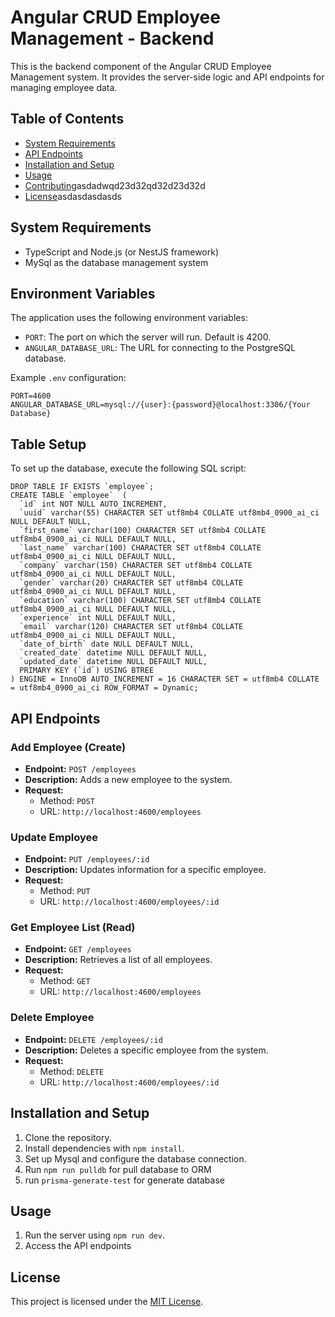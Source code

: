 # Angular CRUD Employee Management - Backend

This is the backend component of the Angular CRUD Employee Management system. It provides the server-side logic and API endpoints for managing employee data.

## Table of Contents
- [System Requirements](#system-requirements)
- [API Endpoints](#api-endpoints)
- [Installation and Setup](#installation-and-setup)
- [Usage](#usage)
- [Contributing](#contributing)asdadwqd23d32qd32d23d32d
- [License](#license)asdasdasdasds

## System Requirements

- TypeScript and Node.js (or NestJS framework)
- MySql as the database management system

## Environment Variables

The application uses the following environment variables:

- `PORT`: The port on which the server will run. Default is 4200.
- `ANGULAR_DATABASE_URL`: The URL for connecting to the PostgreSQL database.

Example `.env` configuration:

```env
PORT=4600
ANGULAR_DATABASE_URL=mysql://{user}:{password}@localhost:3306/{Your Database}
```

## Table Setup

To set up the database, execute the following SQL script:

```
DROP TABLE IF EXISTS `employee`;
CREATE TABLE `employee`  (
  `id` int NOT NULL AUTO_INCREMENT,
  `uuid` varchar(55) CHARACTER SET utf8mb4 COLLATE utf8mb4_0900_ai_ci NULL DEFAULT NULL,
  `first_name` varchar(100) CHARACTER SET utf8mb4 COLLATE utf8mb4_0900_ai_ci NULL DEFAULT NULL,
  `last_name` varchar(100) CHARACTER SET utf8mb4 COLLATE utf8mb4_0900_ai_ci NULL DEFAULT NULL,
  `company` varchar(150) CHARACTER SET utf8mb4 COLLATE utf8mb4_0900_ai_ci NULL DEFAULT NULL,
  `gender` varchar(20) CHARACTER SET utf8mb4 COLLATE utf8mb4_0900_ai_ci NULL DEFAULT NULL,
  `education` varchar(100) CHARACTER SET utf8mb4 COLLATE utf8mb4_0900_ai_ci NULL DEFAULT NULL,
  `experience` int NULL DEFAULT NULL,
  `email` varchar(120) CHARACTER SET utf8mb4 COLLATE utf8mb4_0900_ai_ci NULL DEFAULT NULL,
  `date_of_birth` date NULL DEFAULT NULL,
  `created_date` datetime NULL DEFAULT NULL,
  `updated_date` datetime NULL DEFAULT NULL,
  PRIMARY KEY (`id`) USING BTREE
) ENGINE = InnoDB AUTO_INCREMENT = 16 CHARACTER SET = utf8mb4 COLLATE = utf8mb4_0900_ai_ci ROW_FORMAT = Dynamic;

```

## API Endpoints
### Add Employee (Create)

- **Endpoint:** `POST /employees`
- **Description:** Adds a new employee to the system.
- **Request:**
  - Method: `POST`
  - URL: `http://localhost:4600/employees`

### Update Employee

- **Endpoint:** `PUT /employees/:id`
- **Description:** Updates information for a specific employee.
- **Request:**
  - Method: `PUT`
  - URL: `http://localhost:4600/employees/:id`

### Get Employee List (Read)

- **Endpoint:** `GET /employees`
- **Description:** Retrieves a list of all employees.
- **Request:**
  - Method: `GET`
  - URL: `http://localhost:4600/employees`

### Delete Employee

- **Endpoint:** `DELETE /employees/:id`
- **Description:** Deletes a specific employee from the system.
- **Request:**
  - Method: `DELETE`
  - URL: `http://localhost:4600/employees/:id`

## Installation and Setup

1. Clone the repository.
2. Install dependencies with `npm install`.
3. Set up Mysql and configure the database connection.
4. Run `npm run pulldb` for pull database to ORM
5. run `prisma-generate-test` for generate database

## Usage

1. Run the server using `npm run dev`.
2. Access the API endpoints

## License

This project is licensed under the [MIT License](LICENSE).